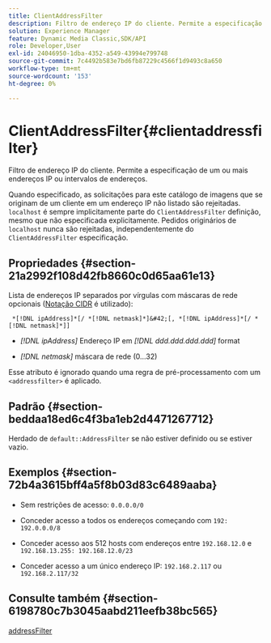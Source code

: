 ```yaml
---
title: ClientAddressFilter
description: Filtro de endereço IP do cliente. Permite a especificação de um ou mais endereços IP ou intervalos de endereços.
solution: Experience Manager
feature: Dynamic Media Classic,SDK/API
role: Developer,User
exl-id: 24046950-1dba-4352-a549-43994e799748
source-git-commit: 7c4492b583e7bd6fb87229c4566f1d9493c8a650
workflow-type: tm+mt
source-wordcount: '153'
ht-degree: 0%

---
```


# ClientAddressFilter{#clientaddressfilter}

Filtro de endereço IP do cliente. Permite a especificação de um ou mais endereços IP ou intervalos de endereços.

Quando especificado, as solicitações para este catálogo de imagens que se originam de um cliente em um endereço IP não listado são rejeitadas. `localhost` é sempre implicitamente parte do `ClientAddressFilter` definição, mesmo que não especificada explicitamente. Pedidos originários de `localhost` nunca são rejeitadas, independentemente do `ClientAddressFilter` especificação.

## Propriedades {#section-21a2992f108d42fb8660c0d65aa61e13}

Lista de endereços IP separados por vírgulas com máscaras de rede opcionais ([Notação CIDR](https://en.wikipedia.org/wiki/Classless_Inter-Domain_Routing#CIDR_notation) é utilizado):

` *[!DNL ipAddress]*[/ *[!DNL netmask]*]&#42;[, *[!DNL ipAddress]*[/ *[!DNL netmask]*]]`

* *[!DNL ipAddress]* Endereço IP em *[!DNL ddd.ddd.ddd.ddd]* format

* *[!DNL netmask]* máscara de rede (0...32)

Esse atributo é ignorado quando uma regra de pré-processamento com um `<addressfilter>` é aplicado.

## Padrão {#section-beddaa18ed6c4f3ba1eb2d4471267712}

Herdado de `default::AddressFilter` se não estiver definido ou se estiver vazio.

## Exemplos {#section-72b4a3615bff4a5f8b03d83c6489aaba}

* Sem restrições de acesso: `0.0.0.0/0`
* Conceder acesso a todos os endereços começando com `192: 192.0.0.0/8`
* Conceder acesso aos 512 hosts com endereços entre `192.168.12.0` e `192.168.13.255: 192.168.12.0/23`

* Conceder acesso a um único endereço IP: `192.168.2.117` ou `192.168.2.117/32`

## Consulte também {#section-6198780c7b3045aabd211eefb38bc565}

[addressFilter](../../../../../ir-api/material-cat/image-rendering-api-ref/c-ir-material-catalog/c-ir-attributes-reference/r-ir-clientaddressfilter.md#reference-52a541cec0b0424faf263d1fb4946b5f)
